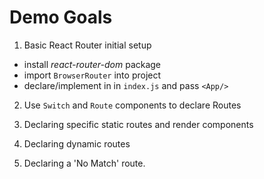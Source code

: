# Demo Goals

1. Basic React Router initial setup
  - install *react-router-dom* package
  - import `BrowserRouter` into project
  - declare/implement in in `index.js` and pass `<App/>`

2. Use `Switch` and `Route` components to declare Routes

3. Declaring specific static routes and render components

4. Declaring dynamic routes

5. Declaring a 'No Match' route.
